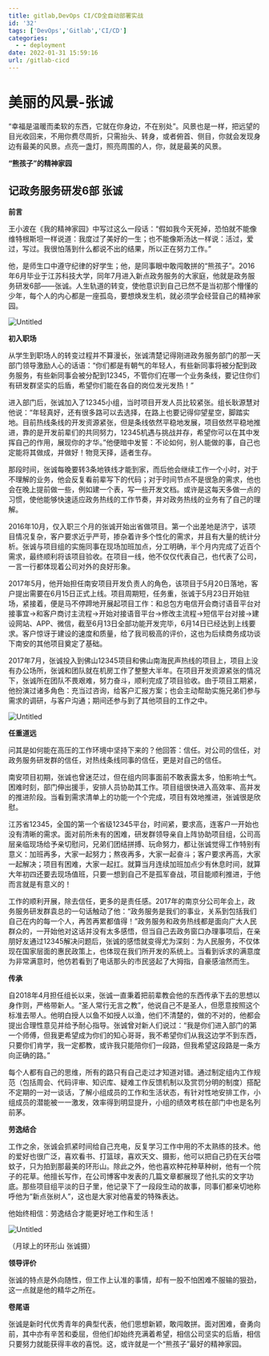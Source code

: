 ```yaml
---
title: gitlab,DevOps CI/CD全自动部署实战
id: '32'
tags: ['DevOps','Gitlab','CI/CD']
categories:
  - - deployment
date: 2022-01-31 15:59:16
url: /gitlab-cicd
---
```

# 美丽的风景-张诚

“幸福是温暖而柔软的东西，它就在你身边，不在别处”。风景也是一样，把远望的目光收回来，不用你费尽周折，只需抬头、转身，或者俯首、侧目，你就会发现身边有最美的风景。点亮一盏灯，照亮周围的人，你，就是最美的风景。

**“熊孩子”的精神家园**

## 记政务服务研发6部 张诚

**前言**

王小波在《我的精神家园》中写过这么一段话：“假如我今天死掉，恐怕就不能像维特根斯坦一样说道：我度过了美好的一生；也不能像斯汤达一样说：活过，爱过，写过。我很怕落到什么都说不出的结果，所以正在努力工作。”

他，是师生口中遵守纪律的好学生；他，是同事眼中敢闯敢拼的“熊孩子”。2016年6月毕业于江苏科技大学，同年7月进入新点政务服务的大家庭，他就是政务服务研发6部——张诚。人生轨道的转变，使他意识到自己已然不是当初那个懵懂的少年，每个人的内心都是一座孤岛，要想焕发生机，就必须学会经营自己的精神家园。

![Untitled](https://s3-us-west-2.amazonaws.com/secure.notion-static.com/daa1fc77-f63b-409a-89af-2fcf5c109085/Untitled.png)

**初入职场**

从学生到职场人的转变过程并不算漫长，张诚清楚记得刚进政务服务部门的那一天部门领导激励人心的话语：“你们都是有朝气的年轻人，有些新同事将被分配到政务服务，有些新同事会被分配到12345，不管你们在哪一个业务条线，要记住你们有研发群坚实的后盾，希望你们能在各自的岗位发光发热！”

进入部门后，张诚加入了12345小组，当时项目开发人员比较紧张。组长耿源慧对他说：“年轻真好，还有很多路可以去选择，在路上也要记得仰望星空，脚踏实地。目前热线条线的开发资源紧张，但是条线依然平稳地发展，项目依然平稳地推进，靠的是开发前辈们的共同努力，12345机遇与挑战并存，希望你可以在其中发挥自己的作用，展现你的才华。”他便暗中发誓：不论如何，别人能做的事，自己也定能将其做成，并做好！物竞天择，适者生存。

那段时间，张诚每晚要转3条地铁线才能到家，而后他会继续工作一个小时，对于不理解的业务，他会反复看前辈写下的代码；对于时间节点不是很急的需求，他也会在晚上提前做一些，例如建一个表，写一些开发文档。或许是这每天多做一点的习惯，使他能够快速适应政务热线的工作节奏，并对政务热线的业务有了自己的理解。

2016年10月，仅入职三个月的张诚开始出省做项目。第一个出差地是济宁，该项目情况复杂，客户要求近乎严苛，掺杂着许多个性化的需求，并且有大量的统计分析。张诚与项目组的实施同事在现场加班加点，分工明确，半个月内完成了近百个需求，最终顺利将该项目验收。在项目一线，他不仅仅代表自己，也代表了公司，一言一行都体现着公司对外的良好形象。

2017年5月，他开始担任南安项目开发负责人的角色，该项目于5月20日落地，客户提出需要在6月15日正式上线。项目周期短，任务重，张诚于5月23日开始驻场，紧接着，便是马不停蹄地开展起项目工作：和总包方电信开会商讨语音平台对接事宜→和客户商讨主流程→开始对接语音平台→修改主流程→短信平台对接→建设网站、APP、微信，截至6月13日全部功能开发完毕，6月14日已经达到上线要求。客户惊讶于建设的速度和质量，给了我司极高的评价，这也为后续商务成功谈下南安的其他项目奠定了基础。

2017年7月，张诚投入到佛山12345项目和佛山南海民声热线的项目上，项目上没有办公场所，张诚和团队就在机房工作了整整大半年。在项目开发资源紧张的情况下，张诚所在团队不畏艰难，努力奋斗，顺利完成了项目验收。由于项目工期紧，他扮演过诸多角色：充当过咨询，给客户汇报方案；也会主动帮助实施兄弟们参与需求的调研，与客户沟通；期间还参与到了其他项目的工作之中。

![Untitled](https://s3-us-west-2.amazonaws.com/secure.notion-static.com/199c3688-6b71-46d1-b6a9-ca59b6412340/Untitled.png)

**任重道远**

问其是如何能在高压的工作环境中坚持下来的？他回答：信任。对公司的信任，对政务服务研发群的信任，对热线条线同事的信任，更是对自己的信任。

南安项目初期，张诚也曾迷茫过，但在组内同事面前不敢表露太多，怕影响士气。困难时刻，部门伸出援手，安排人员协助其工作。项目组很快进入高效率、高并发的推进阶段。当看到需求清单上的功能一个个完成，项目有效地推进，张诚很是欣慰。

江苏省12345，全国的第一个省级12345平台，时间紧，要求高，连客户一开始也没有清晰的需求。面对前所未有的困难，研发群领导亲自上阵协助项目组，公司高层亲临现场给予亲切慰问，兄弟们团结拼搏、玩命努力，都让张诚觉得工作特别有意义：加班再多，大家一起努力；熬夜再多，大家一起奋斗；客户要求再高，大家一起解决；项目有困难，大家一起扛。就算当月连续加班加点少有休息时间，就算大年初四还要去现场值班，只要一想到自己不是孤军奋战，项目能顺利推进，于他而言就是有意义的！

工作的顺利开展，除去信任，更多的是责任感。2017年的南京分公司年会上，政务服务研发群袁总的一句话触动了他：“政务服务是我们的事业，关系到包括我们自己在内的每一个人，再苦再累都值得！”政务服务和政务热线都是面向广大人民群众的，一开始他对这话并没有太多感悟，但当自己去政务窗口办理事项后，在亲朋好友通过12345解决问题后，张诚的感悟就变得尤为深刻：为人民服务，不仅体现在国家层面的惠民政策上，也体现在我们所开发的系统上。当看到诉求的满意度为非常满意时，他仿若看到了电话那头的市民竖起了大拇指，自豪感油然而生。

**传承**

自2018年4月担任组长以来，张诚一直秉着把前辈教会他的东西传承下去的思想以身作则，严格带新人。“圣人常行无言之教”，他说自己不是圣人，但愿意按照这个标准去带人。他明白授人以鱼不如授人以渔，他们不清楚的，做的不对的，他都会提出合理性意见并给予耐心指导。张诚曾对新人们说过：“我是你们进入部门的第一个师傅，但我更希望成为你们的知心哥哥，我不希望你们从我这边学不到东西，只要你们肯学，我一定都教，或许我只能陪你们一段路，但我希望这段路是一条方向正确的路。”

每个人都有自己的思维，所有的路只有自己走过才知道对错。通过制定组内工作规范（包括周会、代码评审、知识库、疑难工作反馈机制以及赏罚分明的制度）搭配不定期的一对一谈话，了解小组成员的工作和生活状态，有针对性地安排工作，小组成员的潜能被一一激发，效率得到明显提升，小组的绩效考核在部门中也是名列前茅。

**劳逸结合**

工作之余，张诚会抓紧时间给自己充电，反复学习工作中用的不太熟练的技术。他的爱好也很广泛，喜欢看书、打篮球，喜欢天文、摄影，他可以把自己扔在天台喂蚊子，只为拍到那最美的环形山。除此之外，他也喜欢种花种草种树，他有一个院子的花草。他擅长写作，在公司博客中发表的几篇文章都展现了他扎实的文字功底。那些项目组平淡的日子里，他记录下了一段段生动的故事，同事们都亲切地称呼他为“新点张树人”，这也是大家对他喜爱的特殊表达。

他始终相信：劳逸结合才能更好地工作和生活！

![Untitled](https://s3-us-west-2.amazonaws.com/secure.notion-static.com/651fd9ec-4f8f-4614-bbb6-451b5d925bdb/Untitled.png)

（月球上的环形山 张诚摄）

**领导评价**

张诚的特点是外向随性，但工作上认准的事情，却有一股不怕困难不服输的狠劲，这一点就是他的精华之所在。

**卷尾语**

张诚是新时代优秀青年的典型代表，他们思想新颖，敢闯敢拼。面对困难，奋勇向前，其中亦有辛苦和委屈，但他们却始终充满着希望，相信公司坚实的后盾，相信只要努力就能获得丰收的喜悦。这，或许就是一个“熊孩子”最好的精神家园。